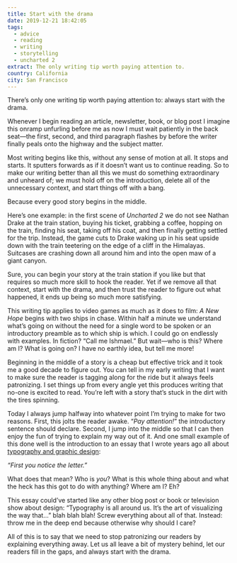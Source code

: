 ```yaml
---
title: Start with the drama
date: 2019-12-21 18:42:05
tags:
  - advice
  - reading
  - writing
  - storytelling
  - uncharted 2
extract: The only writing tip worth paying attention to.
country: California
city: San Francisco
---
```


There’s only one writing tip worth paying attention to: always start with the drama.

Whenever I begin reading an article, newsletter, book, or blog post I imagine this onramp unfurling before me as now I must wait patiently in the back seat—the first, second, and third paragraph flashes by before the writer finally peals onto the highway and the subject matter.

Most writing begins like this, without any sense of motion at all. It stops and starts. It sputters forwards as if it doesn’t want us to continue reading. So to make our writing better than all this we must do something extraordinary and unheard of; we must hold off on the introduction, delete all of the unnecessary context, and start things off with a bang.

Because every good story begins in the middle.

Here’s one example: in the first scene of _Uncharted 2_ we do not see Nathan Drake at the train station, buying his ticket, grabbing a coffee, hopping on the train, finding his seat, taking off his coat, and then finally getting settled for the trip. Instead, the game cuts to Drake waking up in his seat upside down with the train teetering on the edge of a cliff in the Himalayas. Suitcases are crashing down all around him and into the open maw of a giant canyon.

Sure, you can begin your story at the train station if you like but that requires so much more skill to hook the reader. Yet if we remove all that context, start with the drama, and then trust the reader to figure out what happened, it ends up being so much more satisfying.

This writing tip applies to video games as much as it does to film: _A New Hope_ begins with two ships in chase. Within half a minute we understand what’s going on without the need for a single word to be spoken or an introductory preamble as to which ship is which. I could go on endlessly with examples. In fiction? “Call me Ishmael.” But wait—who is this? Where am I? What is going on? I have no earthly idea, but tell me more!

Beginning in the middle of a story is a cheap but effective trick and it took me a good decade to figure out. You can tell in my early writing that I want to make sure the reader is tagging along for the ride but it always feels patronizing. I set things up from every angle yet this produces writing that no-one is excited to read. You’re left with a story that’s stuck in the dirt with the tires spinning.

Today I always jump halfway into whatever point I’m trying to make for two reasons. First, this jolts the reader awake. “_Pay attention!_” the introductory sentence should declare. Second, I jump into the middle so that I can then enjoy the fun of trying to explain my way out of it. And one small example of this done well is the introduction to an essay that I wrote years ago all about [typography and graphic design](/essays/a-visual-lexicon.html):

_“First you notice the letter.”_

What does that mean? Who is _you_? What is this whole thing about and what the heck has this got to do with anything? Where am I? Eh?

This essay could’ve started like any other blog post or book or television show about design: “Typography is all around us. It’s the art of visualizing the way that...” blah blah blah! Screw everything about all of that. Instead: throw me in the deep end because otherwise why should I care?

All of this is to say that we need to stop patronizing our readers by explaining everything away. Let us all leave a bit of mystery behind, let our readers fill in the gaps, and always start with the drama.
